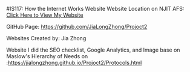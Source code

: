 #IS117: How the Internet Works Website 
Website Location on NJIT AFS:
[Click Here to View My Website](https://web.njit.edu/~jlz6/Project2/index.html)

GitHub Page: https://github.com/JiaLongZhong/Projoct2

Websites Created by: Jia Zhong

Website I did the SEO checklist, Google Analytics, and Image base on Maslow's Hierarchy of Needs on :https://jialongzhong.github.io/Projoct2/Protocols.html